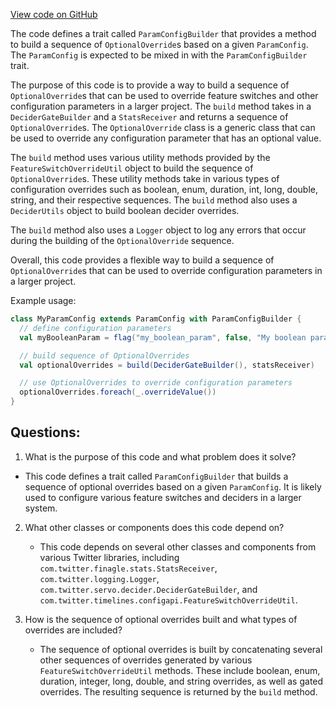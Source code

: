 [View code on GitHub](https://github.com/misbahsy/the-algorithm/product-mixer/core/src/main/scala/com/twitter/product_mixer/core/functional_component/configapi/registry/ParamConfigBuilder.scala)

The code defines a trait called `ParamConfigBuilder` that provides a method to build a sequence of `OptionalOverride`s based on a given `ParamConfig`. The `ParamConfig` is expected to be mixed in with the `ParamConfigBuilder` trait. 

The purpose of this code is to provide a way to build a sequence of `OptionalOverride`s that can be used to override feature switches and other configuration parameters in a larger project. The `build` method takes in a `DeciderGateBuilder` and a `StatsReceiver` and returns a sequence of `OptionalOverride`s. The `OptionalOverride` class is a generic class that can be used to override any configuration parameter that has an optional value. 

The `build` method uses various utility methods provided by the `FeatureSwitchOverrideUtil` object to build the sequence of `OptionalOverride`s. These utility methods take in various types of configuration overrides such as boolean, enum, duration, int, long, double, string, and their respective sequences. The `build` method also uses a `DeciderUtils` object to build boolean decider overrides. 

The `build` method also uses a `Logger` object to log any errors that occur during the building of the `OptionalOverride` sequence. 

Overall, this code provides a flexible way to build a sequence of `OptionalOverride`s that can be used to override configuration parameters in a larger project. 

Example usage:

```scala
class MyParamConfig extends ParamConfig with ParamConfigBuilder {
  // define configuration parameters
  val myBooleanParam = flag("my_boolean_param", false, "My boolean parameter")

  // build sequence of OptionalOverrides
  val optionalOverrides = build(DeciderGateBuilder(), statsReceiver)

  // use OptionalOverrides to override configuration parameters
  optionalOverrides.foreach(_.overrideValue())
}
```
## Questions: 
 1. What is the purpose of this code and what problem does it solve?
   - This code defines a trait called `ParamConfigBuilder` that builds a sequence of optional overrides based on a given `ParamConfig`. It is likely used to configure various feature switches and deciders in a larger system.
   
2. What other classes or components does this code depend on?
   - This code depends on several other classes and components from various Twitter libraries, including `com.twitter.finagle.stats.StatsReceiver`, `com.twitter.logging.Logger`, `com.twitter.servo.decider.DeciderGateBuilder`, and `com.twitter.timelines.configapi.FeatureSwitchOverrideUtil`. 

3. How is the sequence of optional overrides built and what types of overrides are included?
   - The sequence of optional overrides is built by concatenating several other sequences of overrides generated by various `FeatureSwitchOverrideUtil` methods. These include boolean, enum, duration, integer, long, double, and string overrides, as well as gated overrides. The resulting sequence is returned by the `build` method.
